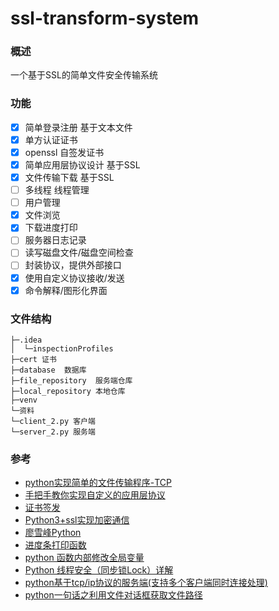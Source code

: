 # ssl-transform-system
### 概述

一个基于SSL的简单文件安全传输系统


### 功能
- [x] 简单登录注册 基于文本文件
- [x] 单方认证证书
- [x] openssl 自签发证书
- [x] 简单应用层协议设计 基于SSL
- [x] 文件传输下载 基于SSL
- [ ] 多线程 线程管理
- [ ] 用户管理
- [x] 文件浏览
- [x] 下载进度打印
- [ ] 服务器日志记录
- [ ] 读写磁盘文件/磁盘空间检查
- [ ] 封装协议，提供外部接口
- [x] 使用自定义协议接收/发送
- [x] 命令解释/图形化界面

### 文件结构
	├─.idea
	│  └─inspectionProfiles
	├─cert 证书
	├─database  数据库
	├─file_repository  服务端仓库
	├─local_repository 本地仓库
	├─venv  
	└─资料
	└─client_2.py 客户端
	└─server_2.py 服务端


### 参考

- [python实现简单的文件传输程序-TCP](https://blog.csdn.net/Tifinity/article/details/90372654)
- [手把手教你实现自定义的应用层协议](https://segmentfault.com/a/1190000008740863#item-7)
- [证书签发](https://www.jianshu.com/p/6997d5dd8258)
- [Python3+ssl实现加密通信](https://www.cnblogs.com/lsdb/p/9397530.html) 
- [廖雪峰Python](https://www.liaoxuefeng.com/wiki/1016959663602400)
- [进度条打印函数](https://www.cnblogs.com/suguangti/p/10802720.html)
- [python 函数内部修改全局变量](https://blog.csdn.net/zy13270867781/article/details/80662967)
- [Python 线程安全（同步锁Lock）详解](http://c.biancheng.net/view/2617.html)
- [python基于tcp/ip协议的服务端(支持多个客户端同时连接处理)](https://www.cnblogs.com/yuanshuang-club/p/11541622.html)
- [python一句话之利用文件对话框获取文件路径](https://blog.csdn.net/shawpan/article/details/78759199)